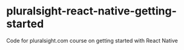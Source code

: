 # pluralsight-react-native-getting-started
Code for pluralsight.com course on getting started with React Native

